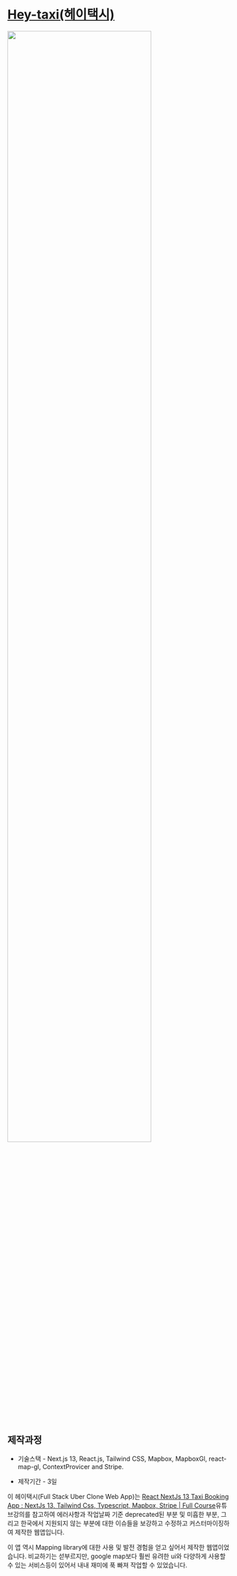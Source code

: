 # [Hey-taxi(헤이택시)](https://hey-taxi.vercel.app/)

<img width="80%" src="./public/hey-taxi.gif"/>

## 제작과정

- 기술스택 - Next.js 13, React.js, Tailwind CSS, Mapbox, MapboxGl, react-map-gl, ContextProvicer and Stripe.

- 제작기간 - 3일

이 헤이택시(Full Stack Uber Clone Web App)는 [React NextJs 13 Taxi Booking App : NextJs 13, Tailwind Css, Typescript, Mapbox, Stripe | Full Course](https://youtu.be/1DXV4LCWkic?list=PLzRr9la40O_RQIXxWO_VNmA8y9qRUeuK9)유튜브강의를 참고하여 에러사항과 작업날짜 기준 deprecated된 부분 및 미흡한 부분, 그리고 한국에서 지원되지 않는 부분에 대한 이슈들을 보강하고 수정하고 커스터마이징하여 제작한 웹앱입니다.

이 앱 역시 Mapping library에 대한 사용 및 발전 경험을 얻고 싶어서 제작한 웹앱이었습니다. 비교하기는 섣부르지만, google map보다 훨씬 유려한 ui와 다양하게 사용할 수 있는 서비스등이 있어서 내내 재미에 푹 빠져 작업할 수 있었습니다.
